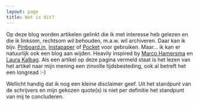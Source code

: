 ```yaml
---
layout: page
title: Wat is dit?
---
```


Op deze blog worden artikelen gelinkt die ik met interesse heb gelezen en die ik linksom, rechtsom wil behouden, m.a.w. wil archiveren.
Daar kan ik bijv. [Pinboard.in](https://pinboard.in), [Instapaper](https://www.instapaper.com) of [Pocket](https://getpocket.com) voor gebruiken.
Maar... ik kan er natuurlijk ook een blog aan wijden. Heavily inspired by [Marco Hamersma](https://marcohamersma.com/pinboard/) en [Laura Kalbag](https://laurakalbag.com/lens/).
Als een artikel op deze pagina vermeld staat is het lezen van het artikel naar mijn mening een zinvolle tijdsbesteding, ook al betreft het een longread :-)

Wellicht handig dat ik nog een kleine disclaimer geef. Uit het standpunt van de schrijvers en mijn gekozen quote(s) is niet per definitie het standpunt van mij te concluderen.
